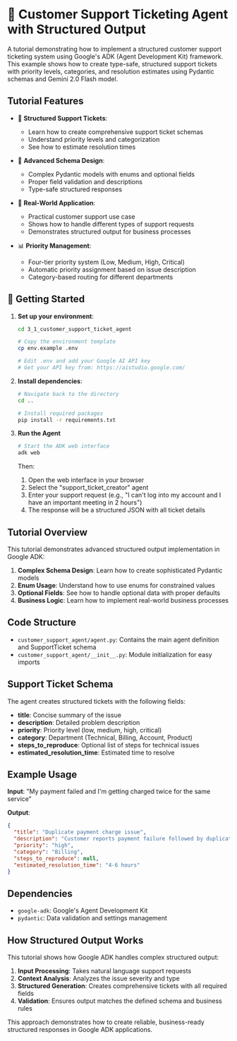 # 🎫 Customer Support Ticketing Agent with Structured Output

A tutorial demonstrating how to implement a structured customer support ticketing system using Google's ADK (Agent Development Kit) framework. This example shows how to create type-safe, structured support tickets with priority levels, categories, and resolution estimates using Pydantic schemas and Gemini 2.0 Flash model.

## Tutorial Features

- 🎫 **Structured Support Tickets**: 
  - Learn how to create comprehensive support ticket schemas
  - Understand priority levels and categorization
  - See how to estimate resolution times

- 🔧 **Advanced Schema Design**: 
  - Complex Pydantic models with enums and optional fields
  - Proper field validation and descriptions
  - Type-safe structured responses

- 🎯 **Real-World Application**: 
  - Practical customer support use case
  - Shows how to handle different types of support requests
  - Demonstrates structured output for business processes

- 📊 **Priority Management**: 
  - Four-tier priority system (Low, Medium, High, Critical)
  - Automatic priority assignment based on issue description
  - Category-based routing for different departments

## 🚀 Getting Started

1. **Set up your environment**:
   ```bash
   cd 3_1_customer_support_ticket_agent
   
   # Copy the environment template
   cp env.example .env
   
   # Edit .env and add your Google AI API key
   # Get your API key from: https://aistudio.google.com/
   ```

2. **Install dependencies**:
   ```bash
   # Navigate back to the directory
   cd ..

   # Install required packages
   pip install -r requirements.txt
   ```

3. **Run the Agent**
   ```bash
   # Start the ADK web interface
   adk web
   ```
   Then:
   1. Open the web interface in your browser
   2. Select the "support_ticket_creator" agent
   3. Enter your support request (e.g., "I can't log into my account and I have an important meeting in 2 hours")
   4. The response will be a structured JSON with all ticket details

## Tutorial Overview

This tutorial demonstrates advanced structured output implementation in Google ADK:

1. **Complex Schema Design**: Learn how to create sophisticated Pydantic models
2. **Enum Usage**: Understand how to use enums for constrained values
3. **Optional Fields**: See how to handle optional data with proper defaults
4. **Business Logic**: Learn how to implement real-world business processes

## Code Structure

- `customer_support_agent/agent.py`: Contains the main agent definition and SupportTicket schema
- `customer_support_agent/__init__.py`: Module initialization for easy imports

## Support Ticket Schema

The agent creates structured tickets with the following fields:

- **title**: Concise summary of the issue
- **description**: Detailed problem description
- **priority**: Priority level (low, medium, high, critical)
- **category**: Department (Technical, Billing, Account, Product)
- **steps_to_reproduce**: Optional list of steps for technical issues
- **estimated_resolution_time**: Estimated time to resolve

## Example Usage

**Input**: "My payment failed and I'm getting charged twice for the same service"

**Output**:
```json
{
  "title": "Duplicate payment charge issue",
  "description": "Customer reports payment failure followed by duplicate charges for the same service",
  "priority": "high",
  "category": "Billing",
  "steps_to_reproduce": null,
  "estimated_resolution_time": "4-6 hours"
}
```

## Dependencies

- `google-adk`: Google's Agent Development Kit
- `pydantic`: Data validation and settings management

## How Structured Output Works

This tutorial shows how Google ADK handles complex structured output:

1. **Input Processing**: Takes natural language support requests
2. **Context Analysis**: Analyzes the issue severity and type
3. **Structured Generation**: Creates comprehensive tickets with all required fields
4. **Validation**: Ensures output matches the defined schema and business rules

This approach demonstrates how to create reliable, business-ready structured responses in Google ADK applications. 